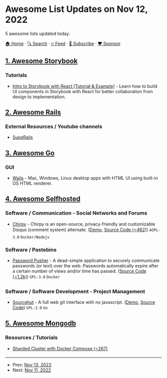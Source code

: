 # Awesome List Updates on Nov 12, 2022

5 awesome lists updated today.

[🏠 Home](/README.md) · [🔍 Search](https://www.trackawesomelist.com/search/) · [🔥 Feed](https://www.trackawesomelist.com/rss.xml) · [📮 Subscribe](https://trackawesomelist.us17.list-manage.com/subscribe?u=d2f0117aa829c83a63ec63c2f&id=36a103854c) · [❤️  Sponsor](https://github.com/sponsors/theowenyoung)



## [1. Awesome Storybook](/content/lauthieb/awesome-storybook/README.md)

### Tutorials

*   [Intro to Storybook with React \[Tutorial & Example\]](https://snipcart.com/blog/storybook-react-tutorial-example) - Learn how to build UI components in Storybook with React for better collaboration from design to implementation.

## [2. Awesome Rails](/content/gramantin/awesome-rails/README.md)

### External Resources / Youtube channels

*   [SupeRails](https://www.youtube.com/c/SupeRails/videos)

## [3. Awesome Go](/content/avelino/awesome-go/README.md)

### GUI

*   [Wails](https://wails.io) - Mac, Windows, Linux desktop apps with HTML UI using built-in OS HTML renderer.

## [4. Awesome Selfhosted](/content/awesome-selfhosted/awesome-selfhosted/README.md)

### Software / Communication - Social Networks and Forums

*   [Chirpy](https://chirpy.dev) - Chirpy is an open-source, privacy-friendly and customizable Disqus (comment system) alternate. ([Demo](https://chirpy.dev/play), [Source Code (⭐462)](https://github.com/devrsi0n/chirpy)) `AGPL-3.0` `Docker/Nodejs`

### Software / Pastebins

*   [Password Pusher](https://pwpush.com) - A dead-simple application to securely communicate passwords (or text) over the web. Passwords automatically expire after a certain number of views and/or time has passed. ([Source Code (⭐1.2k)](https://github.com/pglombardo/PasswordPusher)) `GPL-3.0` `Docker`

### Software / Software Development - Project Management

*   [Sourcehut](https://sourcehut.org/) - A full web git interface with no javascript. ([Demo](https://sr.ht/), [Source Code](https://git.sr.ht/~sircmpwn/git.sr.ht/tree)) `GPL-2.0` `Go`

## [5. Awesome Mongodb](/content/ramnes/awesome-mongodb/README.md)

### Resources / Tutorials

*   [Sharded Cluster with Docker Compose (⭐267)](https://github.com/minhhungit/mongodb-cluster-docker-compose)

---

- Prev: [Nov 13, 2022](/content/2022/11/13/README.md)
- Next: [Nov 11, 2022](/content/2022/11/11/README.md)